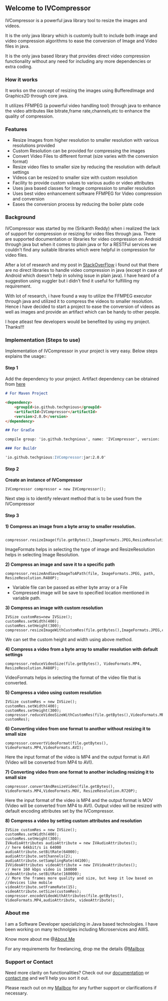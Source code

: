 ## Welcome to IVCompressor

IVCompressor is a powerful java library tool to resize the images and videos.

It is the only java library which is customly built to include both image and video compression algorithms to ease the conversion of Image and Video files in java.

It is the only java based library that provides direct video compression functionality without any need for including any more dependencies or extra coding.

### How it works
It works on the concept of resizing the images using BufferedImage and Graphics2D through core java.

It utilizes FFMPEG (a powerful video handling tool) through java to enhance the video attributes like bitrate,frame rate,channels,etc to enhance the quality of compression.

### Features
- Resize Images from higher resolution to smaller resolution with various resolutions provided
- Custom Resolution can be provided for compressing the images
- Convert Video Files to different format (size varies with the conversion format)
- Resize video files to smaller size by reducing the resolution with default settings
- Videos can be resized to smaller size with custom resolution
- Facility to provide custom values to various audio or video attributes
- Uses java based classes for Image compression to smaller resolution
- Uses best video enhancement software FFMPEG for Video compression and conversion
- Eases the conversion process by reducing the boiler plate code

### Background

IVCompressor was started by me (Srikanth Reddy) when i realized the lack of support for compression or resizing for video files through java. There are supported documentation or libraries for video compression on Android through java but when it comes to plain java or for a RESTFul services we couldn't find any suitable libraries which were helpful in compression for video files.

After a lot of research and my post in [StackOverFlow](https://stackoverflow.com/questions/63335797/how-can-i-resize-the-video-bytes-to-smaller-resolution-in-java) i found out that there are no direct libraries to handle video compression in java (except in case of Android which doesn't help in solving issue in plain java). I have heard of a suggestion using xuggler but i didn't find it useful for fulfilling my requirement.

With lot of research, i have found a way to utilize the FFMPEG executor through java and utilized it to compress the videos to smaller resolution. Hence i have decided to start a project to ease the conversion of videos as well as images and provide an artifact which can be handy to other people.

I hope atleast few developers would be benefited by using my project. Thanks!!!

### Implementation (Steps to use)

Implementation of IVCompressor in your project is very easy. Below steps explains the usage::

#### Step 1 

Add the dependency to your project. Artifact dependency can be obtained from [here](https://mvnrepository.com/artifact/io.github.techgnious/IVCompressor)

```markdown
# For Maven Project

<dependency>
    <groupId>io.github.techgnious</groupId>
    <artifactId>IVCompressor</artifactId>
    <version>2.0.0</version>
</dependency>

## For Gradle

compile group: 'io.github.techgnious', name: 'IVCompressor', version: '2.0.0'

### For Buildr

'io.github.techgnious:IVCompressor:jar:2.0.0'

```

#### Step 2

**Create an instance of IVCompressor**

    IVCompressor compressor = new IVCompressor();

Next step is to identify relevant method that is to be used from the IVCompressor

#### Step 3

**1) Compress an image from a byte array to smaller resolution.**

     compressor.resizeImage(file.getBytes(),ImageFormats.JPEG,ResizeResolution.R720P);
 
 ImageFormats helps in selecting the type of image and ResizeResolution helps in selecting Image Resolution.
 
 **2) Compress an image and save it to a specific path**
 
    compressor.resizeAndSaveImageToAPath(file, ImageFormats.JPEG, path, ResizeResolution.R480P);
    
* Variable file can be passed as either byte array or a File
* Compressed image will be save to specified location mentioned in variable path.

**3) Compress an image with custom resolution**

    IVSize customRes=new IVSize();
	customRes.setWidth(400);
	customRes.setHeight(300);
	compressor.resizeImageWithCustomRes(file.getBytes(),ImageFormats.JPEG,customRes);

We can set the custom height and width using above method.

**4) Compress a video from a byte array to smaller resolution with default settings**

    compressor.reduceVideoSize(file.getBytes(), VideoFormats.MP4, ResizeResolution.R480P);
    
VideoFormats helps in selecting the format of the video file that is converted.

**5) Compress a video using custom resolution**

    IVSize customRes = new IVSize();
	customRes.setWidth(400);
	customRes.setHeight(300);
	compressor.reduceVideoSizeWithCustomRes(file.getBytes(),VideoFormats.MP4, customRes);

**6) Converting video from one format to another without resizing it to small size**

    compressor.convertVideoFormat(file.getBytes(), VideoFormats.MP4,VideoFormats.AVI);

Here the input format of the video is MP4 and the output format is AVI (Video will be converted from MP4 to AVI).

**7) Converting video from one format to another including resizing it to small size**

    compressor.convertAndResizeVideo(file.getBytes(), VideoFormats.MP4,VideoFormats.MOV, ResizeResolution.R720P);

Here the input format of the video is MP4 and the output format is MOV (Video will be converted from MP4 to AVI). Output video will be resized with default encoding attributes set by the IVCompressor.

**8) Compress a video by setting custom attributes and resolution**

    IVSize customRes = new IVSize();
	customRes.setWidth(400);
	customRes.setHeight(300);
	IVAudioAttributes audioAttribute = new IVAudioAttributes();
	// here 64kbit/s is 64000
	audioAttribute.setBitRate(64000);
	audioAttribute.setChannels(2);
	audioAttribute.setSamplingRate(44100);
	IVVideoAttributes videoAttribute = new IVVideoAttributes();
	// Here 160 kbps video is 160000
	videoAttribute.setBitRate(160000);
	// More the frames more quality and size, but keep it low based on //devices like mobile
	videoAttribute.setFrameRate(15);
	videoAttribute.setSize(customRes);
	compressor.encodeVideoWithAttributes(file.getBytes(), VideoFormats.MP4,audioAttribute, videoAttribute);

 
 ### About me
 
 I am a Software Developer specializing in Java based technologies. I have been working on many technolgies including Microservices and AWS.
 
Know more about me @[About Me](https://techgnious.github.io/)

For any requirements for freelancing, drop me the details @[Mailbox](mailto:srikanthreddy111@yahoo.co.in)
### Support or Contact

Need more clarity on functionalities? Check out our [documentation](https://javadoc.io/doc/io.github.techgnious/IVCompressor) or [contact me](https://techgnious.github.io/) and we’ll help you sort it out.

Please reach out on my [Mailbox](mailto:srikanthreddy111@yahoo.co.in) for any further support or clarifications if necessary.
